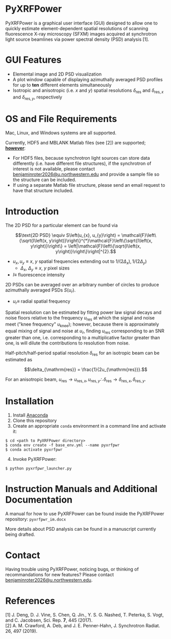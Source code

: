 # PyXRFPower

PyXRFPower is a graphical user interface (GUI) designed to allow one to quickly estimate element-dependent spatial resolutions of scanning fluorescence X-ray microscopy (SFXM) images acquired at synchrotron light source beamlines via power spectral density (PSD) analysis [1].

# GUI Features

- Elemental image and 2D PSD visualization
- A plot window capable of displaying azimuthally averaged PSD profiles for up to **ten** different elements simultaneously
- Isotropic and anisotropic (i.e. $x$ and $y$) spatial resolutions $\delta_{\mathrm{res}}$ and $\delta_{\mathrm{res},x}$ and $\delta_{\mathrm{res},y}$, respectively

# OS and File Requirements

Mac, Linux, and Windows systems are all supported.

Currently, HDF5 and MBLANK Matlab files (see [2]) are supported; <ins>**however**</ins>: 
- For HDF5 files, because synchrotron light sources can store data differently (i.e. have different file structures), if the synchrotron of interest is not available, please contact <benjaminroter2026@u.northwestern.edu> and provide a sample file so the structure can be included.
- If using a separate Matlab file structure, please send an email request to have that structure included.

# Introduction

The 2D PSD for a particular element can be found via

```math
\text{2D PSD} \equiv S\left(u_{x}, u_{y}\right) = \mathcal{F}\left\{\sqrt{I\left(x, y\right)}\right\}^{*}\mathcal{F}\left\{\sqrt{I\left(x, y\right)}\right\} = \left|\mathcal{F}\left\{\sqrt{I\left(x, y\right)}\right\}\right|^{2}.
```
- $u_{x}, u_{y} \equiv x$, $y$ spatial frequencies extending out to $1/\left(2\Delta_{x}\right), 1/\left(2\Delta_{y}\right)$
  - $\Delta_{x}$, $\Delta_{y} \equiv x$, $y$ pixel sizes
- $I \equiv$ fluorescence intensity

2D PSDs can be averaged over an arbitrary number of circles to produce azimuthally averaged PSDs $S\left(u_{r}\right).$
 - $u_{r} \equiv$ radial spatial frequency

Spatial resolution can be estimated by fitting power law signal decays and noise floors relative to the frequency $u_{\mathrm{res}}$ at which the signal and noise meet ("knee frequency" $u_{\mathrm{knee}}$); however, because there is approximately equal mixing of signal and noise at $u_{r}$, finding $u_{\mathrm{res}}$ corresponding to an SNR greater than one, i.e. corresponding to a multiplicative factor greater than one, is will dilute the contributions to resolution from noise.

Half-pitch/half-period spatial resolution $\delta_{\mathrm{res}}$ for an isotropic beam can be estimated as

```math
\delta_{\mathrm{res}} = \frac{1}{2u_{\mathrm{res}}}.
```

For an anisotropic beam, $u_{\mathrm{res}} \rightarrow u_{\mathrm{res},x}, u_{\mathrm{res},y} \therefore \delta_{\mathrm{res}} \rightarrow \delta_{\mathrm{res},x}, \delta_{\mathrm{res},y}$.

# Installation

1. Install [Anaconda](http://continuum.io/downloads)
2. Clone this repository
3. Create an appropriate `conda` environment in a command line and activate it:

```
$ cd <path to PyXRFPower directory>
$ conda env create -f base_env.yml --name pyxrfpwr
$ conda activate pyxrfpwr
```

4. Invoke PyXRFPower:

```
$ python pyxrfpwr_launcher.py
```

# Instruction Manuals and Additional Documentation

A manual for how to use PyXRFPower can be found inside the PyXRFPower repository: `pyxrfpwr_im.docx`  

More details about PSD analysis can be found in a manuscript currently being drafted.

# Contact

Having trouble using PyXRFPower, noticing bugs, or thinking of recommandations for new features? Please contact <benjaminroter2026@u.northwestern.edu>.

# References

[1] J. Deng, D. J. Vine, S. Chen, Q. Jin., Y. S. G. Nashed, T. Peterka, S. Vogt, and C. Jacobsen, Sci. Rep. **7**, 445 (2017).  
[2] A. M. Crawford, A. Deb, and J. E. Penner-Hahn, J. Synchrotron Radiat. 26, 497 (2019).
